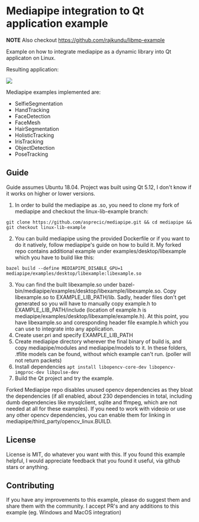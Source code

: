 
# Mediapipe integration to Qt application example

**NOTE** Also checkout https://github.com/rajkundu/libmp-example

Example on how to integrate mediapipe as a dynamic library into Qt applicaton on Linux.

Resulting application:

 [![](images/results.gif)]()

Mediapipe examples implemented are:
 * SelfieSegmentation
 * HandTracking
 * FaceDetection
 * FaceMesh
 * HairSegmentation
 * HolisticTracking
 * IrisTracking
 * ObjectDetection
 * PoseTracking


## Guide
Guide assumes Ubuntu 18.04. Project was built using Qt 5.12, I don't know if it works on higher or lower versions.

1. In order to build the mediapipe as .so, you need to clone my fork of mediapipe and checkout the linux-lib-example branch: 

`git clone https://github.com/asprecic/mediapipe.git
&& cd mediapipe
&& git checkout linux-lib-example`

2. You can build mediapipe using the provided Dockerfile or if you want to do it natively, follow mediapipe's guide on how to build it.
My forked repo contains additional example under examples/desktop/libexample which you have to build like this:

`bazel build --define MEDIAPIPE_DISABLE_GPU=1 mediapipe/examples/desktop/libexample:libexample.so`

3. You can find the built libexample.so under bazel-bin/mediapipe/examples/desktop/libexample/libexample.so.
Copy libexample.so to EXAMPLE_LIB_PATH/lib. Sadly, header files don't get generated so you will have to
manually copy example.h to EXAMPLE_LIB_PATH/include (location of example.h is mediapipe/examples/desktop/libexample/example.h).
At this point, you have libexample.so and coresponding header file example.h which you can use to integrate into any application.
4. Create user.pri and specify EXAMPLE_LIB_PATH
5. Create mediapipe directory wherever the final binary of build is, and copy mediapipe/modules and mediapipe/models to it.
In these folders, .tflite models can be found, without which example can't run. (poller will not return packets)
6. Install dependencies `apt install libopencv-core-dev libopencv-imgproc-dev libpulse-dev`
6. Build the Qt project and try the example.

Forked Mediapipe repo disables unused opencv dependencies as they bloat the dependencies (if all enabled, about 230 dependencies in total, including dumb dependencies like mysqlclient, sqlite and ffmpeg, which are not needed at all for these examples). If you need to work with videoio or use any other opencv dependencies, you can enable them for linking in mediapipe/third_party/opencv_linux.BUILD.

## License
License is MIT, do whatever you want with this.
If you found this example helpful, I would appreciate feedback that you found it useful,
via github stars or anything.

## Contributing
If you have any improvements to this example, please do suggest them
and share them with the community.
I accept PR's and any additions to this example (eg. Windows and MacOS integration)
